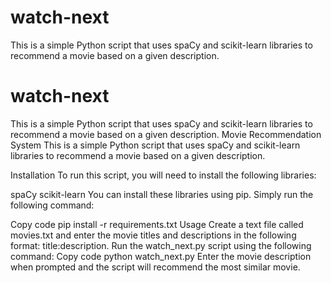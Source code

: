 # watch-next
This is a simple Python script that uses spaCy and scikit-learn libraries to recommend a movie based on a given description.
# watch-next
This is a simple Python script that uses spaCy and scikit-learn libraries to recommend a movie based on a given description.
Movie Recommendation System
This is a simple Python script that uses spaCy and scikit-learn libraries to recommend a movie based on a given description.

Installation
To run this script, you will need to install the following libraries:

spaCy
scikit-learn
You can install these libraries using pip. Simply run the following command:

Copy code
pip install -r requirements.txt
Usage
Create a text file called movies.txt and enter the movie titles and descriptions in the following format: title:description.
Run the watch_next.py script using the following command:
Copy code
python watch_next.py
Enter the movie description when prompted and the script will recommend the most similar movie.
